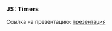 ### JS: Timers
Ссылка на презентацию: [презентация](https://github.com/ait-tr/cohort37.1/blob/main/front_end/lesson_22/JS_Timers.pdf)